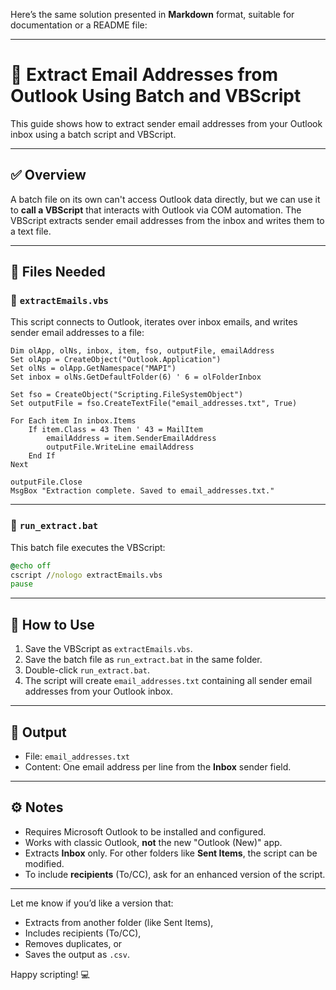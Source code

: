 Here’s the same solution presented in **Markdown** format, suitable for documentation or a README file:

---

# 📧 Extract Email Addresses from Outlook Using Batch and VBScript

This guide shows how to extract sender email addresses from your Outlook inbox using a batch script and VBScript.

---

## ✅ Overview

A batch file on its own can't access Outlook data directly, but we can use it to **call a VBScript** that interacts with Outlook via COM automation. The VBScript extracts sender email addresses from the inbox and writes them to a text file.

---

## 🧩 Files Needed

### 🔹 `extractEmails.vbs`

This script connects to Outlook, iterates over inbox emails, and writes sender email addresses to a file:

```vbscript
Dim olApp, olNs, inbox, item, fso, outputFile, emailAddress
Set olApp = CreateObject("Outlook.Application")
Set olNs = olApp.GetNamespace("MAPI")
Set inbox = olNs.GetDefaultFolder(6) ' 6 = olFolderInbox

Set fso = CreateObject("Scripting.FileSystemObject")
Set outputFile = fso.CreateTextFile("email_addresses.txt", True)

For Each item In inbox.Items
    If item.Class = 43 Then ' 43 = MailItem
        emailAddress = item.SenderEmailAddress
        outputFile.WriteLine emailAddress
    End If
Next

outputFile.Close
MsgBox "Extraction complete. Saved to email_addresses.txt."
```

---

### 🔹 `run_extract.bat`

This batch file executes the VBScript:

```bat
@echo off
cscript //nologo extractEmails.vbs
pause
```

---

## 🚀 How to Use

1. Save the VBScript as `extractEmails.vbs`.
2. Save the batch file as `run_extract.bat` in the same folder.
3. Double-click `run_extract.bat`.
4. The script will create `email_addresses.txt` containing all sender email addresses from your Outlook inbox.

---

## 📁 Output

* File: `email_addresses.txt`
* Content: One email address per line from the **Inbox** sender field.

---

## ⚙️ Notes

* Requires Microsoft Outlook to be installed and configured.
* Works with classic Outlook, **not** the new "Outlook (New)" app.
* Extracts **Inbox** only. For other folders like **Sent Items**, the script can be modified.
* To include **recipients** (To/CC), ask for an enhanced version of the script.

---

Let me know if you’d like a version that:

* Extracts from another folder (like Sent Items),
* Includes recipients (To/CC),
* Removes duplicates, or
* Saves the output as `.csv`.

Happy scripting! 💻
